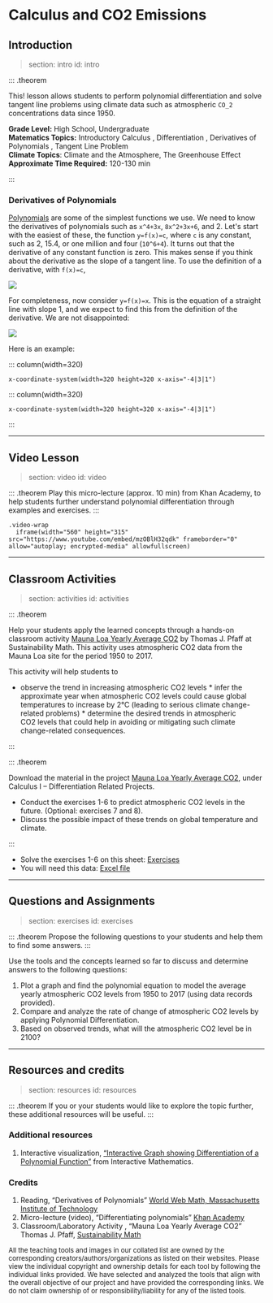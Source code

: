 # Calculus and CO2 Emissions

## Introduction
> section: intro
> id: intro

::: .theorem

This! lesson allows students to perform polynomial differentiation and solve
tangent line problems using climate data such as atmospheric `CO_2`
concentrations data since 1950.

__Grade Level:__ High School, Undergraduate  
__Matematics Topics:__ Introductory Calculus , Differentiation , Derivatives of
Polynomials , Tangent Line Problem  
__Climate Topics__: Climate and the Atmosphere, The Greenhouse Effect  
__Approximate Time Required:__ 120-130 min

:::


### Derivatives of Polynomials

[Polynomials](gloss:polynomial) are some of the simplest functions we use. We
need to know the derivatives of polynomials such as `x^4+3x`, `8x^2+3x+6`,
and 2. Let's start with the easiest of these, the function `y=f(x)=c`, where `c`
is any constant, such as 2, 15.4, or one million and four (`10^6+4`). It turns
out that the derivative of any constant function is zero. This makes sense if
you think about the derivative as the slope of a tangent line. To use the
definition of a derivative, with `f(x)=c`,

![](http://web.mit.edu/wwmath/calculus/differentiation/polyeq/polyeq01.gif)

For completeness, now consider `y=f(x)=x`. This is the equation of a straight
line with slope 1, and we expect to find this from the definition of the
derivative. We are not disappointed:

![](http://web.mit.edu/wwmath/calculus/differentiation/polyeq/polyeq02.gif)

Here is an example:

::: column(width=320)

    x-coordinate-system(width=320 height=320 x-axis="-4|3|1")

::: column(width=320)

    x-coordinate-system(width=320 height=320 x-axis="-4|3|1")

:::


---

## Video Lesson
> section: video
> id: video

::: .theorem
Play this micro-lecture (approx. 10 min) from Khan Academy, to help students
further understand polynomial differentiation through examples and exercises.
:::

    .video-wrap
      iframe(width="560" height="315" src="https://www.youtube.com/embed/mzOBlH32qdk" frameborder="0" allow="autoplay; encrypted-media" allowfullscreen)

---

## Classroom Activities
> section: activities
> id: activities

::: .theorem

Help your students apply the learned concepts through a hands-on classroom
activity [Mauna Loa Yearly Average CO2](https://www.esrl.noaa.gov/gmd/obop/mlo/)
by Thomas J. Pfaff at Sustainability Math. This activity uses atmospheric CO2
data from the Mauna Loa site for the period 1950 to 2017.

This activity will help students to
* observe the trend in increasing atmospheric CO2 levels
* infer the approximate year when atmospheric CO2 levels could cause global
  temperatures to increase by 2°C (leading to serious climate change-related
  problems)
* determine the desired trends in atmospheric CO2 levels that could help in
  avoiding or mitigating such climate change-related consequences.

:::

::: .theorem

Download the material in the project [Mauna Loa Yearly Average CO2](http://sustainabilitymath.org/calculus-materials/), under Calculus I – Differentiation Related Projects.

*  Conduct the exercises 1-6 to predict atmospheric CO2 levels in the future.
  (Optional: exercises 7 and 8).
* Discuss the possible impact of these trends on global temperature and climate.

:::

* Solve the exercises 1-6 on this sheet: [Exercises](http://sustainabilitymath.org/word/Mauna-Loa-CO2.docx)
* You will need this data: [Excel file](http://sustainabilitymath.org/excel/Mauna-Loa-CO2.xlsx)


---

## Questions and Assignments
> section: exercises
> id: exercises

::: .theorem
Propose the following questions to your students and help them to find some answers.
:::

Use the tools and the concepts learned so far to discuss and determine answers to the following questions:

1. Plot a graph and find the polynomial equation to model the average yearly
   atmospheric CO2 levels from 1950 to 2017 (using data records provided).
2. Compare and analyze the rate of change of atmospheric CO2 levels by applying
   Polynomial Differentiation.
3. Based on observed trends, what will the atmospheric CO2 level be in 2100?


---

## Resources and credits
> section: resources
> id: resources

::: .theorem
If you or your students would like to explore the topic further, these additional resources will be useful.
:::

### Additional resources

1. Interactive visualization, [“Interactive Graph showing Differentiation of a Polynomial Function”](https://www.intmath.com/differentiation/derivative-graphs.php) from Interactive Mathematics.

### Credits

1. Reading, “Derivatives of Polynomials” 	[World Web Math, Massachusetts Institute of Technology](http://web.mit.edu/wwmath/index.html)
2. Micro-lecture (video), “Differentiating polynomials” 	[Khan Academy](https://www.khanacademy.org/)
3. Classroom/Laboratory Activity , “Mauna Loa Yearly Average CO2” 	 Thomas J. Pfaff, [Sustainability Math](http://sustainabilitymath.org/)

 
<font size="2">
All the teaching tools and images  in our collated list are owned by the corresponding creators/authors/organizations as  listed on their websites. Please view the individual copyright and ownership details for each tool by following the individual links provided. We have selected and analyzed the tools that align with the overall objective of our project and have provided the corresponding links. We do not claim ownership of or responsibility/liability for any of the listed tools. 
</font>
